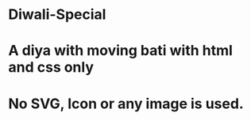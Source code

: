 # Diwali-Special
# A diya with moving bati with html and css only
# No SVG, Icon or any image is used. 
